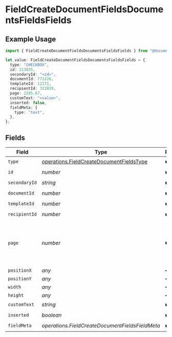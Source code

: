 # FieldCreateDocumentFieldsDocumentsFieldsFields

## Example Usage

```typescript
import { FieldCreateDocumentFieldsDocumentsFieldsFields } from "@documenso/sdk-typescript/models/operations";

let value: FieldCreateDocumentFieldsDocumentsFieldsFields = {
  type: "CHECKBOX",
  id: 213835,
  secondaryId: "<id>",
  documentId: 771226,
  templateId: 12171,
  recipientId: 322829,
  page: 2295.67,
  customText: "<value>",
  inserted: false,
  fieldMeta: {
    type: "text",
  },
};
```

## Fields

| Field                                                                                                | Type                                                                                                 | Required                                                                                             | Description                                                                                          |
| ---------------------------------------------------------------------------------------------------- | ---------------------------------------------------------------------------------------------------- | ---------------------------------------------------------------------------------------------------- | ---------------------------------------------------------------------------------------------------- |
| `type`                                                                                               | [operations.FieldCreateDocumentFieldsType](../../models/operations/fieldcreatedocumentfieldstype.md) | :heavy_check_mark:                                                                                   | N/A                                                                                                  |
| `id`                                                                                                 | *number*                                                                                             | :heavy_check_mark:                                                                                   | N/A                                                                                                  |
| `secondaryId`                                                                                        | *string*                                                                                             | :heavy_check_mark:                                                                                   | N/A                                                                                                  |
| `documentId`                                                                                         | *number*                                                                                             | :heavy_check_mark:                                                                                   | N/A                                                                                                  |
| `templateId`                                                                                         | *number*                                                                                             | :heavy_check_mark:                                                                                   | N/A                                                                                                  |
| `recipientId`                                                                                        | *number*                                                                                             | :heavy_check_mark:                                                                                   | N/A                                                                                                  |
| `page`                                                                                               | *number*                                                                                             | :heavy_check_mark:                                                                                   | The page number of the field on the document. Starts from 1.                                         |
| `positionX`                                                                                          | *any*                                                                                                | :heavy_minus_sign:                                                                                   | N/A                                                                                                  |
| `positionY`                                                                                          | *any*                                                                                                | :heavy_minus_sign:                                                                                   | N/A                                                                                                  |
| `width`                                                                                              | *any*                                                                                                | :heavy_minus_sign:                                                                                   | N/A                                                                                                  |
| `height`                                                                                             | *any*                                                                                                | :heavy_minus_sign:                                                                                   | N/A                                                                                                  |
| `customText`                                                                                         | *string*                                                                                             | :heavy_check_mark:                                                                                   | N/A                                                                                                  |
| `inserted`                                                                                           | *boolean*                                                                                            | :heavy_check_mark:                                                                                   | N/A                                                                                                  |
| `fieldMeta`                                                                                          | *operations.FieldCreateDocumentFieldsFieldMeta*                                                      | :heavy_check_mark:                                                                                   | N/A                                                                                                  |